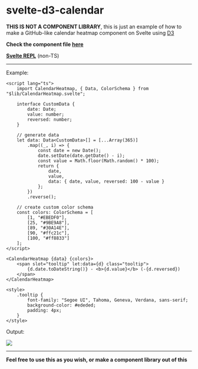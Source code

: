 # svelte-d3-calendar

**THIS IS NOT A COMPONENT LIBRARY**, this is just an example of how to make a GitHub-like calendar heatmap component on Svelte using [D3](https://d3js.org/)

**Check the component file [here](https://github.com/SuspiciousLookingOwl/svelte-d3-calendar/tree/main/src/lib/CalendarHeatmap.svelte)**

[**Svelte REPL**](https://svelte.dev/repl/aa417cca2aff48ba804f1e7c32086271?version=3.44.0) (non-TS)

---

Example:

```svelte
<script lang="ts">
	import CalendarHeatmap, { Data, ColorSchema } from "$lib/CalendarHeatmap.svelte";

	interface CustomData {
		date: Date;
		value: number;
		reversed: number;
	}

	// generate data
	let data: Data<CustomData>[] = [...Array(365)]
		.map((_, i) => {
			const date = new Date();
			date.setDate(date.getDate() - i);
			const value = Math.floor(Math.random() * 100);
			return {
				date,
				value,
				data: { date, value, reversed: 100 - value }
			};
		})
		.reverse();

	// create custom color schema
	const colors: ColorSchema = [
		[1, "#EBEDF0"],
		[25, "#9BE9A8"],
		[89, "#30A14E"],
		[90, "#ffc21c"],
		[100, "#ff8833"]
	];
</script>

<CalendarHeatmap {data} {colors}>
	<span slot="tooltip" let:data={d} class="tooltip">
		{d.date.toDateString()} - <b>{d.value}</b> (-{d.reversed})
	</span>
</CalendarHeatmap>

<style>
	.tooltip {
		font-family: "Segoe UI", Tahoma, Geneva, Verdana, sans-serif;
		background-color: #ededed;
		padding: 4px;
	}
</style>
```

Output: 

<img src="https://i.ibb.co/zmH6zhB/image.png">

---

**Feel free to use this as you wish, or make a component library out of this**
